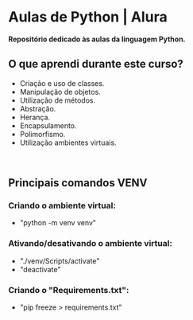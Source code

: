 # Aulas de Python | Alura
**Repositório dedicado às aulas da linguagem Python.**
<br/>

## O que aprendi durante este curso?
-  Criação e uso de classes.
-  Manipulação de objetos.
-  Utilização de métodos.
-  Abstração.
-  Herança.
-  Encapsulamento.
-  Polimorfismo.
-  Utilização ambientes virtuais.
<br/>

## Principais comandos VENV
### Criando o ambiente virtual:
- "python -m venv venv"
### Ativando/desativando o ambiente virtual:
- "./venv/Scripts/activate"
-  "deactivate"
### Criando o "Requirements.txt":
- "pip freeze > requirements.txt"
